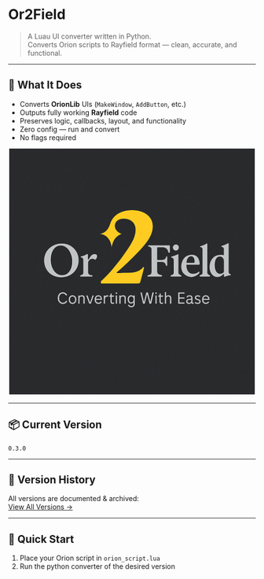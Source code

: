 # Or2Field

> A Luau UI converter written in Python.  
> Converts Orion scripts to Rayfield format — clean, accurate, and functional.

---

## 🔁 What It Does

- Converts **OrionLib** UIs (`MakeWindow`, `AddButton`, etc.)  
- Outputs fully working **Rayfield** code  
- Preserves logic, callbacks, layout, and functionality  
- Zero config — run and convert  
- No flags required  




<p align="center">
  <img src="https://github.com/VanPotent/VanPotent/blob/b08471cc4c0bcad957ac6acba9fecc00c4dbc703/logo.png" alt="Preview" width="500"/>
</p>


---

## 📦 Current Version

`0.3.0`

---

## 📂 Version History

All versions are documented & archived:  
[View All Versions →](https://github.com/VanPotent/Ori2Field/tree/main/Versions)

---

## 🚀 Quick Start

1. Place your Orion script in `orion_script.lua`  
2. Run the python converter of the desired version
